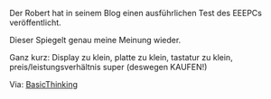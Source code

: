 <!--
.. title: EEEPC Test von Robert Basic
.. slug: 353-eeepc-test-von-robert-basic
.. date: 2008-01-27 11:00:53
.. tags: Asus,Eee PC,Hardware,Internet
.. description: 
.. type: text
-->

Der Robert hat in seinem Blog einen ausführlichen Test des EEEPCs veröffentlicht.
<!-- TEASER_END -->

Dieser Spiegelt genau meine Meinung wieder.

Ganz kurz: Display zu klein, platte zu klein, tastatur zu klein, preis/leistungsverhältnis super (deswegen KAUFEN!)

Via: [BasicThinking](http://www.basicthinking.de/blog/2008/01/24/asus-eee-pc-ersteindruck-zum-4g-modell/)
